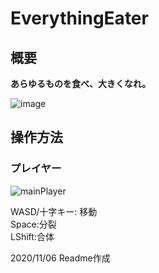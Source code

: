 # EverythingEater

## 概要
**あらゆるものを食べ、大きくなれ。**

![image](https://user-images.githubusercontent.com/74229194/98925108-f54f7480-2518-11eb-8fc8-e774daced58f.png)

## 操作方法
### プレイヤー
![mainPlayer](https://user-images.githubusercontent.com/74229194/98924918-bd483180-2518-11eb-9ab2-a434b7a3d21d.png)

WASD/十字キー: 移動  
Space:分裂  
LShift:合体  

2020/11/06 Readme作成
